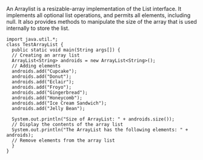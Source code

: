 An Arraylist is a resizable-array implementation of the List interface. It implements all optional list operations, and permits all elements, including null. It also provides methods to manipulate the size of the array that is used internally to store the list.

```
import java.util.*; 
class TestArrayList {
  public static void main(String args[]) {
  // Creating an array list
  ArrayList<String> androids = new ArrayList<String>(); 
  // Adding elements
  androids.add("Cupcake");
  androids.add("Donut");
  androids.add("Eclair");
  androids.add("Froyo");
  androids.add("Gingerbread"); 
  androids.add("Honeycomb");
  androids.add("Ice Cream Sandwich"); 
  androids.add("Jelly Bean");

  System.out.println("Size of ArrayList: " + androids.size());
  // Display the contents of the array list 
  System.out.println("The ArrayList has the following elements: " + androids);
  // Remove elements from the array list
  } 
}
